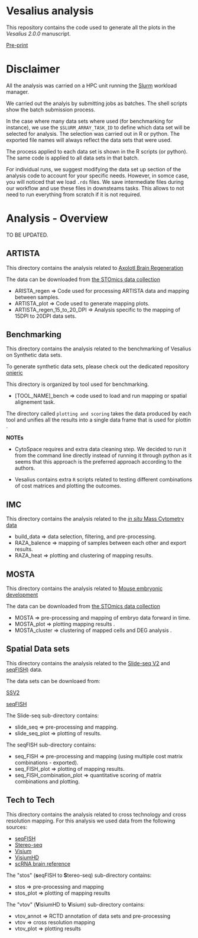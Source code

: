 # Vesalius analysis 
This repository contains the code used to generate all the plots in the _Vesalius 2.0.0_ manuscript. 

[Pre-print](https://www.biorxiv.org/content/10.1101/2024.08.31.610638v2)

# Disclaimer
All the analysis was carried on a HPC unit running the [Slurm](https://slurm.schedmd.com/documentation.html) workload manager. 

We carried out the analyis by submitting jobs as batches. The shell scripts show the batch submission process. 

In the case where many data sets where used (for benchmarking for instance), we use the `$SLURM_ARRAY_TASK_ID` to define which data set
will be selected for analysis. The selection was carried out in R or python. 
The exported file names will always reflect the data sets that were used. 

The process applied to each data set is shown in the R scripts (or python). The same code is applied to all data sets in that batch. 

For individual runs, we suggest modifying the data set up section of the analysis code to account for your specific needs. 
However, in somce case, you will noticed that we load `.rds` files. We save intermediate files during our workflow and use these files in downsteams tasks. This allows to not need to run everything from scratch if it is not required.

# Analysis - Overview

TO BE UPDATED.

## ARTISTA

This directory contains the analysis related to [Axolotl Brain Regeneration](https://www.science.org/doi/10.1126/science.abp9444)

The data can be downloaded from [the STOmics data collection](https://db.cngb.org/stomics/artista/)

* ARISTA_regen => Code used for processing ARTISTA data and mapping between samples.
* ARTISTA_plot => Code used to generate mapping plots.
* ARTISTA_regen_15_to_20_DPI => Analysis specific to the mapping of 15DPI to 20DPI data sets.

## Benchmarking

This directory contains the analysis related to the benchmarking of Vesalius on Synthetic data sets. 

To generate synthetic data sets, please check out the dedicated repository [onieric](https://github.com/WonLab-CS/oneiric)

This directory is organized by tool used for benchmarking. 

* [TOOL_NAME]_bench => code used to load and run mapping or spatial alignement task.

The directory called `plotting and scoring` takes the data produced by each tool and unifies all the results into a single data frame that is used for plottin . 

**NOTEs**

* CytoSpace requires and extra data cleaning step. We decided to run it from the command line directly instead of running it through python as it seems that this approach is the preferred approach according to the authors. 

* Vesalius contains extra `R` scripts related to testing different combinations of cost matrices and plotting the outcomes.

## IMC

This directory contains the analysis related to the [_in situ_ Mass Cytometry data](https://www.nature.com/articles/s41588-022-01041-y)

* build_data => data selection, filtering, and pre-processing.
* RAZA_balence => mapping of samples between each other and export results. 
* RAZA_heat => plotting and clustering of mapping results. 

## MOSTA

This directory contains the analysis related to [Mouse embryonic development](https://www.sciencedirect.com/science/article/pii/S0092867422003993?via%3Dihub)

The data can be downloaded from [the STOmics data collection](https://db.cngb.org/stomics/mosta/)

* MOSTA => pre-processing and mapping of embryo data forward in time.
* MOSTA_plot => plotting mapping results .
* MOSTA_cluster => clustering of mapped cells and DEG analysis .

## Spatial Data sets

This directory contains the analysis related to the [Slide-seq V2](https://www.nature.com/articles/s41587-020-0739-1) and [seqFISH)](https://www.nature.com/articles/s41587-021-01006-2) data.

The data sets can be downloaed from:

[SSV2](https://singlecell.broadinstitute.org/single_cell/study/SCP815/sensitive-spatial-genome-wide-expression-profiling-at-cellular-resolution#study-summary)

[seqFISH](https://content.cruk.cam.ac.uk/jmlab/SpatialMouseAtlas2020/)

The Slide-seq sub-directory contains:

* slide_seq => pre-processing and mapping.
* slide_seq_plot => plotting of results. 

The seqFISH sub-directory contains:

* seq_FISH => pre-processing and mapping (using multiple cost matrix combinations - exported).
* seq_FISH_plot => plotting of mapping results. 
* seq_FISH_combination_plot => quantitative scoring of matrix combinations and plotting.

## Tech to Tech
This directory contains the analysis related to cross technology and cross resolution mapping. For this analysis we used data from the following sources:

* [seqFISH](https://content.cruk.cam.ac.uk/jmlab/SpatialMouseAtlas2020/)
* [Stereo-seq](https://db.cngb.org/stomics/mosta/)
* [Visium](https://cf.10xgenomics.com/samples/spatial-exp/2.0.0/CytAssist_FFPE_Mouse_Brain_Rep1/CytAssist_FFPE_Mouse_Brain_Rep1_web_summary.html)
* [VisiumHD](https://www.10xgenomics.com/datasets/visium-hd-cytassist-gene-expression-libraries-of-mouse-brain-he)
* [scRNA brain reference](https://www.sciencedirect.com/science/article/pii/S0092867418309553?via%3Dihub)

The "stos" (**s**eqFISH to **S**tereo-seq) sub-directory contains:

* stos => pre-processing and mapping
* stos_plot => plotting of mapping results

The "vtov" (**V**isiumHD to **V**isium) sub-directory contains:

* vtov_annot => RCTD annotation of data sets and pre-processing 
* vtov => cross resolution mapping
* vtov_plot => plotting results
